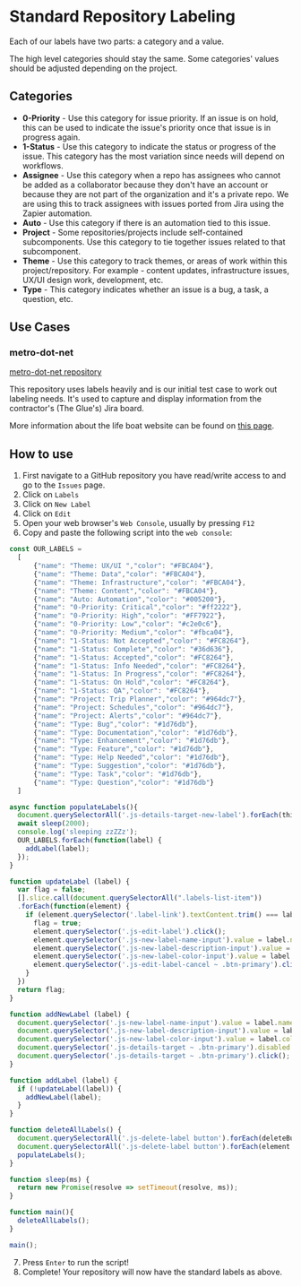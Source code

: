 # Standard Repository Labeling

Each of our labels have two parts: a category and a value.

The high level categories should stay the same.  Some categories' values should be adjusted depending on the project.

## Categories

* __0-Priority__ - Use this category for issue priority.  If an issue is on hold, this can be used to indicate the issue's priority once that issue is in progress again.
* __1-Status__ - Use this category to indicate the status or progress of the issue.  This category has the most variation since needs will depend on workflows.
* __Assignee__ - Use this category when a repo has assignees who cannot be added as a collaborator because they don't have an account or because they are not part of the organization and it's a private repo.  We are using this to track assignees with issues ported from Jira using the Zapier automation.
* __Auto__ - Use this category if there is an automation tied to this issue.
* __Project__ - Some repositories/projects include self-contained subcomponents.  Use this category to tie together issues related to that subcomponent.
* __Theme__ - Use this category to track themes, or areas of work within this project/repository.  For example - content updates, infrastructure issues, UX/UI design work, development, etc.
* __Type__ - This category indicates whether an issue is a bug, a task, a question, etc.

## Use Cases

### metro-dot-net

[metro-dot-net repository](https://github.com/LACMTA/metro-dot-net/)

This repository uses labels heavily and is our initial test case to work out labeling needs.  It's used to capture and display information from the contractor's (The Glue's) Jira board.

More information about the life boat website can be found on [this page](../_Projects/Lifeboat).

## How to use
1. First navigate to a GitHub repository you have read/write access to and go to the `Issues` page.
2. Click on `Labels`
3. Click on `New Label`
4. Click on `Edit`
5. Open your web browser's `Web Console`, usually by pressing `F12`
6. Copy and paste the following script into the `web console`:

``` js
const OUR_LABELS = 
  [
      {"name": "Theme: UX/UI ","color": "#FBCA04"},
      {"name": "Theme: Data","color": "#FBCA04"},
      {"name": "Theme: Infrastructure","color": "#FBCA04"},
      {"name": "Theme: Content","color": "#FBCA04"},
      {"name": "Auto: Automation","color": "#005200"},
      {"name": "0-Priority: Critical","color": "#ff2222"},
      {"name": "0-Priority: High","color": "#FF7922"},
      {"name": "0-Priority: Low","color": "#c2e0c6"},
      {"name": "0-Priority: Medium","color": "#fbca04"},
      {"name": "1-Status: Not Accepted","color": "#FC8264"},
      {"name": "1-Status: Complete","color": "#36d636"},
      {"name": "1-Status: Accepted","color": "#FC8264"},
      {"name": "1-Status: Info Needed","color": "#FC8264"},
      {"name": "1-Status: In Progress","color": "#FC8264"},
      {"name": "1-Status: On Hold","color": "#FC8264"},
      {"name": "1-Status: QA","color": "#FC8264"},
      {"name": "Project: Trip Planner","color": "#964dc7"},
      {"name": "Project: Schedules","color": "#964dc7"},
      {"name": "Project: Alerts","color": "#964dc7"},
      {"name": "Type: Bug","color": "#1d76db"},
      {"name": "Type: Documentation","color": "#1d76db"},
      {"name": "Type: Enhancement","color": "#1d76db"},
      {"name": "Type: Feature","color": "#1d76db"},
      {"name": "Type: Help Needed","color": "#1d76db"},
      {"name": "Type: Suggestion","color": "#1d76db"},
      {"name": "Type: Task","color": "#1d76db"},
      {"name": "Type: Question","color": "#1d76db"}
  ]

async function populateLabels(){
  document.querySelectorAll('.js-details-target-new-label').forEach(thisButton=>thisButton.click());
  await sleep(2000);
  console.log('sleeping zzZZz');
  OUR_LABELS.forEach(function(label) {
    addLabel(label);
  });
}

function updateLabel (label) {
  var flag = false;
  [].slice.call(document.querySelectorAll(".labels-list-item"))
  .forEach(function(element) {
    if (element.querySelector('.label-link').textContent.trim() === label.name) {
      flag = true;
      element.querySelector('.js-edit-label').click();
      element.querySelector('.js-new-label-name-input').value = label.name;
      element.querySelector('.js-new-label-description-input').value = label.description;
      element.querySelector('.js-new-label-color-input').value = label.color;
      element.querySelector('.js-edit-label-cancel ~ .btn-primary').click();
    }
  })
  return flag;
}

function addNewLabel (label) {
  document.querySelector('.js-new-label-name-input').value = label.name;
  document.querySelector('.js-new-label-description-input').value = label.description;
  document.querySelector('.js-new-label-color-input').value = label.color;
  document.querySelector('.js-details-target ~ .btn-primary').disabled = false;
  document.querySelector('.js-details-target ~ .btn-primary').click();
}

function addLabel (label) {
  if (!updateLabel(label)) {
    addNewLabel(label);
  }
}

function deleteAllLabels() {
  document.querySelectorAll('.js-delete-label button').forEach(deleteButton => deleteButton.removeAttribute("data-confirm"));
  document.querySelectorAll('.js-delete-label button').forEach(element => element.click());
  populateLabels();
}

function sleep(ms) {
  return new Promise(resolve => setTimeout(resolve, ms));
}

function main(){
  deleteAllLabels();
}

main();
```
7. Press `Enter` to run the script!
8. Complete! Your repository will now have the standard labels as above.